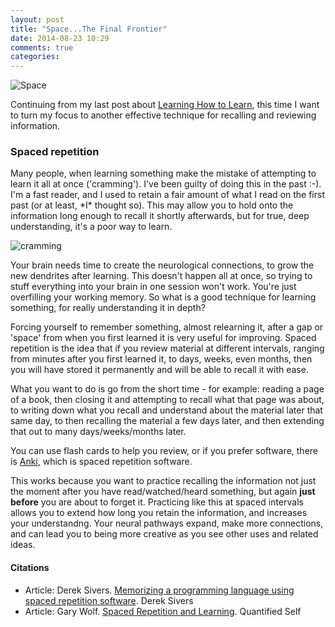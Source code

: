 ```yaml
---
layout: post
title: "Space...The Final Frontier"
date: 2014-08-23 10:29
comments: true
categories: 
---
```

<p><img align="top" alt="Space" src="https://dl.dropboxusercontent.com/u/7133191/space-637x398.jpg"></p>

<p>Continuing from my last post about <a href="https://class.coursera.org/learning-001" target="_blank">Learning How to Learn</a>, this time I want to turn my focus to another effective technique for recalling and reviewing information.</p>

<h3>Spaced repetition</h3>

<p>Many people, when learning something make the mistake of attempting to learn it all at once ('cramming'). I've been guilty of doing this in the past :-). I'm a fast reader, and I used to retain a fair amount of what I read on the first past (or at least, *I* thought so). This may allow you to hold onto the information long enough to recall it shortly afterwards, but for true, deep understanding, it's a poor way to learn.</p>

<p><img align="top" alt="cramming" src="https://dl.dropboxusercontent.com/u/7133191/cramming-cramming-everywhere.jpg"></p>

<p>Your brain needs time to create the neurological connections, to grow the new dendrites after learning. This doesn't happen all at once, so trying to stuff everything into your brain in one session won't work. You're just overfilling your working memory. So what is a good technique for learning something, for really understanding it in depth?</p>

<p>Forcing yourself to remember something, almost relearning it, after a gap or 'space' from when you first learned it is very useful for improving. Spaced repetition is the idea that if you review material at different intervals, ranging from minutes after you first learned it, to days, weeks, even months, then you will have stored it permanently and will be able to recall it with ease.</p>

<p>What you want to do is go from the short time - for example: reading a page of a book, then closing it and attempting to recall what that page was about, to writing down what you recall and understand about the material later that same day, to then recalling the material a few days later, and then extending that out to many days/weeks/months later.</p>

<p>You can use flash cards to help you review, or if you prefer software, there is <a href="http://ankisrs.net/">Anki</a>, which is spaced repetition software.</p>

<p>This works because you want to practice recalling the information not just the moment after you have read/watched/heard something, but again <strong>just before</strong> you are about to forget it. Practicing like this at spaced intervals allows you to extend how long you retain the information, and increases your understandng. Your neural pathways expand, make more connections, and can lead you to being more creative as you see other uses and related ideas.</p>

<h4>Citations</h4>
<ul>
<li>Article: Derek Sivers. <a href="http://sivers.org/srs">Memorizing a programming language using spaced repetition software</a>. Derek Sivers</li>
<li>Article: Gary Wolf. <a href="http://quantifiedself.com/2012/06/spaced-repetition-and-learning/">Spaced Repetition and Learning</a>. Quantified Self</li>
</ul>
